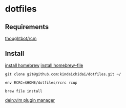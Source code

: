 # dotfiles
## Requirements
[thoughtbot/rcm](https://github.com/thoughtbot/rcm)

## Install
[install homebrew](https://brew.sh/index_ja)
[install homebrew-file](https://github.com/rcmdnk/homebrew-file)

```shell
git clone git@github.com:kindaichidai/dotfiles.git ~/

env RCRC=$HOME/dotfiles/rcrc rcup

brew file install
```

[dein:vim plugin manager](https://github.com/Shougo/dein.vim)

